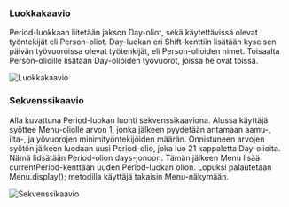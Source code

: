### Luokkakaavio

Period-luokkaan liitetään jakson Day-oliot, sekä käytettävissä olevat työntekijät eli Person-oliot. Day-luokan eri Shift-kenttiin lisätään kyseisen päivän työvuoroissa olevat työtenkijät, eli Person-olioiden nimet. Toisaalta Person-olioille lisätään Day-olioiden työvuorot, joissa he ovat töissä.


![Luokkakaavio](https://github.com/Jikke/ot-harjoitustyo/blob/master/dokumentaatio/kuvat/sekvenssikaavio.png)


### Sekvenssikaavio

Alla kuvattuna Period-luokan luonti sekvenssikaaviona. Alussa käyttäjä syöttee Menu-oliolle arvon 1, jonka jälkeen pyydetään antamaan aamu-, ilta-, ja yövuorojen minimityöntekijöiden määrän. Onnistuneen arvojen syötön jälkeen luodaan uusi Period-olio, joka luo 21 kappaletta Day-olioita. Nämä lidsätään Period-olion days-jonoon. Tämän jälkeen Menu lisää currentPeriod-kenttään uuden Period-luokan olion. Lopuksi palautetaan Menu.display(); metodilla käyttäjä takaisin Menu-näkymään.

![Sekvenssikaavio](https://github.com/Jikke/ot-harjoitustyo/blob/master/dokumentaatio/kuvat/sekvenssikaavio1.png)
